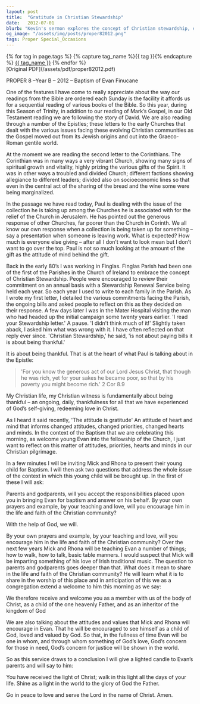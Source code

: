 ```yaml
---
layout: post
title:  "Gratitude in Christian Stewardship"
date:   2012-07-01
blurb: "Kevin's sermon explores the concept of Christian stewardship, emphasizing gratitude as its core principle. He reflects on the teachings of Paul in 2 Corinthians, where the focus is not on the amount given, but the thankful mindset behind giving. The sermon also ties in the baptism of Evan Finucane, using this occasion to discuss the responsibilities of Christian parents and the community in nurturing a child's faith."
og_image: "/assets/img/posts/proper82012.png"
tags: Proper Special_Occasions
---    
```

<div class="tag-pills">
  {% for tag in page.tags %}
    {% capture tag_name %}{{ tag }}{% endcapture %}
    <a href="{{ site.baseurl }}/tag/{{ tag_name }}" class="tag-pill">{{ tag_name }}</a>
  {% endfor %}
</div>
[Original PDF](/assets/pdf/proper82012.pdf)

PROPER 8 –Year B – 2012 – Baptism of Evan Finucane

One of the features I have come to really appreciate about the way our readings from the Bible are ordered each Sunday is the facility it affords us for a sequential reading of various books of the Bible. So this year, during this Season of Trinity, in addition to our reading of Mark’s Gospel, in our Old Testament reading we are following the story of David. We are also reading through a number of the Epistles; these letters to the early Churches that dealt with the various issues facing these evolving Christian communities as the Gospel moved out from its Jewish origins and out into the Graeco-Roman gentile world.

At the moment we are reading the second letter to the Corinthians. The Corinthian was in many ways a very vibrant Church, showing many signs of spiritual growth and vitality, highly prizing the various gifts of the Spirit. It was in other ways a troubled and divided Church; different factions showing allegiance to different leaders; divided also on socioeconomic lines so that even in the central act of the sharing of the bread and the wine some were being marginalized.

In the passage we have read today, Paul is dealing with the issue of the collection he is taking up among the Churches he is associated with for the relief of the Church in Jerusalem. He has pointed out the generous response of other Churches, far poorer than the Church in Corinth. We all know our own response when a collection is being taken up for something – say a presentation when someone is leaving work. What is expected? How much is everyone else giving – after all I don’t want to look mean but I don’t want to go over the top. Paul is not so much looking at the amount of the gift as the attitude of mind behind the gift.

Back in the early 80’s I was working in Finglas. Finglas Parish had been one of the first of the Parishes in the Church of Ireland to embrace the concept of Christian Stewardship. People were encouraged to review their commitment on an annual basis with a Stewardship Renewal Service being held each year. So each year I used to write to each family in the Parish. As I wrote my first letter, I detailed the various commitments facing the Parish, the ongoing bills and asked people to reflect on this as they decided on their response. A few days later I was in the Mater Hospital visiting the man who had headed up the initial campaign some twenty years earlier. 'I read your Stewardship letter.' A pause. 'I didn’t think much of it!' Slightly taken aback, I asked him what was wrong with it. I have often reflected on that reply ever since. 'Christian Stewardship,' he said, 'is not about paying bills it is about being thankful.'

It is about being thankful. That is at the heart of what Paul is talking about in the Epistle:

> 'For you know the generous act of our Lord Jesus Christ, that though he was rich, yet for your sakes he became poor, so that by his poverty you might become rich.' 2 Cor 8.9

My Christian life, my Christian witness is fundamentally about being thankful – an ongoing, daily, thankfulness for all that we have experienced of God’s self-giving, redeeming love in Christ.

As I heard it said recently, 'The attitude is gratitude' An attitude of heart and mind that informs changed attitudes, changed priorities, changed hearts and minds. In the context of the Baptism that we are celebrating this morning, as welcome young Evan into the fellowship of the Church, I just want to reflect on this matter of attitudes, priorities, hearts and minds in our Christian pilgrimage.

In a few minutes I will be inviting Mick and Rhona to present their young child for Baptism. I will then ask two questions that address the whole issue of the context in which this young child will be brought up. In the first of these I will ask:

Parents and godparents, will you accept the responsibilities placed upon you in bringing Evan for baptism and answer on his behalf. By your own prayers and example, by your teaching and love, will you encourage him in the life and faith of the Christian community?

With the help of God, we will.

By your own prayers and example, by your teaching and love, will you encourage him in the life and faith of the Christian community? Over the next few years Mick and Rhona will be teaching Evan a number of things; how to walk, how to talk, basic table manners. I would suspect that Mick will be imparting something of his love of Irish traditional music. The question to parents and godparents goes deeper than that. What does it mean to share in the life and faith of the Christian community? He will learn what it is to share in the worship of this place and in anticipation of this we as a congregation extend a welcome to him this morning as we say:

We therefore receive and welcome you as a member with us of the body of Christ, as a child of the one heavenly Father, and as an inheritor of the kingdom of God

We are also talking about the attitudes and values that Mick and Rhona will encourage in Evan. That he will be encouraged to see himself as a child of God, loved and valued by God. So that, in the fullness of time Evan will be one in whom, and through whom something of God’s love, God’s concern for those in need, God’s concern for justice will be shown in the world.

So as this service draws to a conclusion I will give a lighted candle to Evan’s parents and will say to him:

You have received the light of Christ; walk in this light all the days of your life. Shine as a light in the world to the glory of God the Father.

Go in peace to love and serve the Lord in the name of Christ. Amen.
